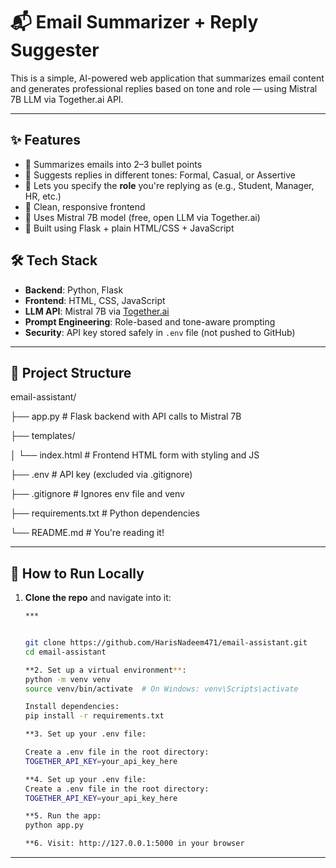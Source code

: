 # 📬 Email Summarizer + Reply Suggester

This is a simple, AI-powered web application that summarizes email content and generates professional replies based on tone and role — using Mistral 7B LLM via Together.ai API.

---

## ✨ Features

- 🔹 Summarizes emails into 2–3 bullet points
- 🔹 Suggests replies in different tones: Formal, Casual, or Assertive
- 🔹 Lets you specify the **role** you're replying as (e.g., Student, Manager, HR, etc.)
- 🔹 Clean, responsive frontend
- 🔹 Uses Mistral 7B model (free, open LLM via Together.ai)
- 🔹 Built using Flask + plain HTML/CSS + JavaScript

## 🛠 Tech Stack

- **Backend**: Python, Flask
- **Frontend**: HTML, CSS, JavaScript
- **LLM API**: Mistral 7B via [Together.ai](https://platform.together.xyz/)
- **Prompt Engineering**: Role-based and tone-aware prompting
- **Security**: API key stored safely in `.env` file (not pushed to GitHub)

---

## 📁 Project Structure

email-assistant/

├── app.py                # Flask backend with API calls to Mistral 7B

├── templates/

│   └── index.html        # Frontend HTML form with styling and JS

├── .env                  # API key (excluded via .gitignore)

├── .gitignore            # Ignores env file and venv

├── requirements.txt      # Python dependencies

└── README.md             # You're reading it!

---

## 🧪 How to Run Locally

1. **Clone the repo** and navigate into it:

   ```bash
   ***


   git clone https://github.com/HarisNadeem471/email-assistant.git
   cd email-assistant

   **2. Set up a virtual environment**:
   python -m venv venv
   source venv/bin/activate  # On Windows: venv\Scripts\activate

   Install dependencies:
   pip install -r requirements.txt

   **3. Set up your .env file:

   Create a .env file in the root directory:
   TOGETHER_API_KEY=your_api_key_here

   **4. Set up your .env file:
   Create a .env file in the root directory:
   TOGETHER_API_KEY=your_api_key_here

   **5. Run the app:
   python app.py

   **6. Visit: http://127.0.0.1:5000 in your browser

   ```

---
